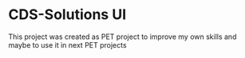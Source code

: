 # CDS-Solutions UI

This project was created as PET project to improve my own skills and maybe to use it in  next PET projects

